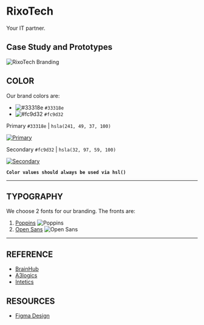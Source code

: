 # RixoTech

Your IT partner.

## Case Study and Prototypes

![RixoTech Branding](https://user-images.githubusercontent.com/75246159/156507417-7a6a7ef8-f4bd-4da7-b7d8-401f3a1d4db4.PNG)

## COLOR

Our brand colors are:

-   ![#33318e](https://via.placeholder.com/15/33318e/000000?text=+) `#33318e`
-   ![#fc9d32](https://via.placeholder.com/15/fc9d32/000000?text=+) `#fc9d32`

Primary `#33318e` | `hsla(241, 49, 37, 100)`

[![Primary](https://user-images.githubusercontent.com/75246159/156500336-86b39fad-46a6-4837-92cb-b03220242bbc.PNG)](http://paletton.com/#uid=1400u0ko-pveMyAjVskrykFw6fF)

Secondary `#fc9d32` | `hsla(32, 97, 59, 100)`

[![Secondary](https://user-images.githubusercontent.com/75246159/156500406-78f85741-b94f-4b29-bd39-47e3d9771ebd.PNG)](http://paletton.com/#uid=10C0u0kpEvCfKIRk+AduQsgw5lX)

**`Color values should always be used via hsl()`**

---

## TYPOGRAPHY

We choose 2 fonts for our branding. The fronts are:

1. [Poppins](https://fonts.google.com/specimen/Poppins?query=popp)
   ![Poppins](https://user-images.githubusercontent.com/75246159/156506078-aa932f73-f002-4369-bf12-f66cdab7330c.PNG)
2. [Open Sans](https://fonts.google.com/specimen/Open+Sans)
   ![Open Sans](https://user-images.githubusercontent.com/75246159/156506180-8c5b2109-cd05-4a60-b889-8093917f439a.PNG)

---

## REFERENCE

-   [BrainHub](https://brainhub.eu)
-   [A3logics](https://www.a3logics.com)
-   [Intetics](https://intetics.com)

## RESOURCES

-   [Figma Design](https://www.figma.com/file/KPfpWpoD0z0vstUUpOTLMI/RixoTech?node-id=0%3A1)
